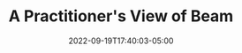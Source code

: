---
id: 20220922
title: "A Practitioner's View of Beam"
description: 
date: 2022-09-19T17:40:03-05:00
start_date: 2022-09-22T17:30:00Z
cta: 
  type: external
  url: https://bit.ly/3DpDzOZ
  text: Register
projects: Apache Beam
sessions: 
 - sessions/beam/beam-20220922
type_event: Online
status: previous
draft: false
---